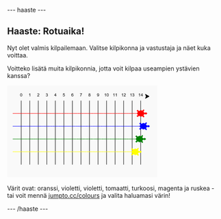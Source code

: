 \--- haaste \---

## Haaste: Rotuaika!

Nyt olet valmis kilpailemaan. Valitse kilpikonna ja vastustaja ja näet kuka voittaa.

Voitteko lisätä muita kilpikonnia, jotta voit kilpaa useampien ystävien kanssa?

![kuvakaappaus](images/race-more.png)

Värit ovat: oranssi, violetti, violetti, tomaatti, turkoosi, magenta ja ruskea - tai voit mennä [jumpto.cc/colours](http://jumpto.cc/colours) ja valita haluamasi värin!

\--- /haaste \---